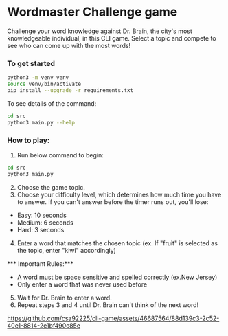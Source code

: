 # Wordmaster Challenge game

Challenge your word knowledge against Dr. Brain, the city's most knowledgeable individual, in this CLI game. Select a topic and compete to see who can come up with the most words!

### To get started

```sh
python3 -m venv venv
source venv/bin/activate
pip install --upgrade -r requirements.txt
```

To see details of the command:

```sh
cd src
python3 main.py --help
```

### How to play:

1. Run below command to begin:

```sh
cd src
python3 main.py
```

2. Choose the game topic.
3. Choose your difficulty level, which determines how much time you have to answer. If you can't answer before the timer runs out, you'll lose:

- Easy: 10 seconds
- Medium: 6 seconds
- Hard: 3 seconds

4. Enter a word that matches the chosen topic (ex. If "fruit" is selected as the topic, enter "kiwi" accordingly)

*** Important Rules:***
- A word must be space sensitive and spelled correctly (ex.New Jersey)
- Only enter a word that was never used before

5. Wait for Dr. Brain to enter a word.
6. Repeat steps 3 and 4 until Dr. Brain can't think of the next word!



https://github.com/csa92225/cli-game/assets/46687564/88d139c3-2c52-40e1-8814-2e1bf490c85e




